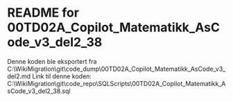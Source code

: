 # README for 00TD02A_Copilot_Matematikk_AsCode_v3_del2_38
Denne koden ble eksportert fra C:\WikiMigration\git\code_dump\00TD02A_Copilot_Matematikk_AsCode_v3_del2.md
Link til denne koden: C:\WikiMigration\git\code_repo\SQLScripts\00TD02A_Copilot_Matematikk_AsCode_v3_del2_38.sql
